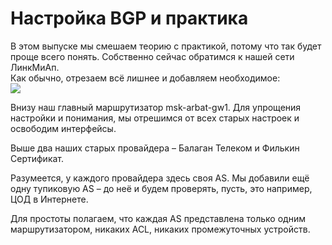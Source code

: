 # Настройка BGP и практика

В этом выпуске мы смешаем теорию с практикой, потому что так будет проще всего понять. Собственно сейчас обратимся к нашей сети ЛинкМиАп.  
Как обычно, отрезаем всё лишнее и добавляем необходимое:  
![](http://img-fotki.yandex.ru/get/9058/83739833.29/0_bc67a_89670a8d_XL.png)

Внизу наш главный маршрутизатор msk-arbat-gw1. Для упрощения настройки и понимания, мы отрешимся от всех старых настроек и освободим интерфейсы.

Выше два наших старых провайдера – Балаган Телеком и Филькин Сертификат.

Разумеется, у каждого провайдера здесь своя AS. Мы добавили ещё одну тупиковую AS – до неё и будем проверять, пусть, это например, ЦОД в Интернете.

Для простоты полагаем, что каждая AS представлена только одним маршрутизатором, никаких ACL, никаких промежуточных устройств.


